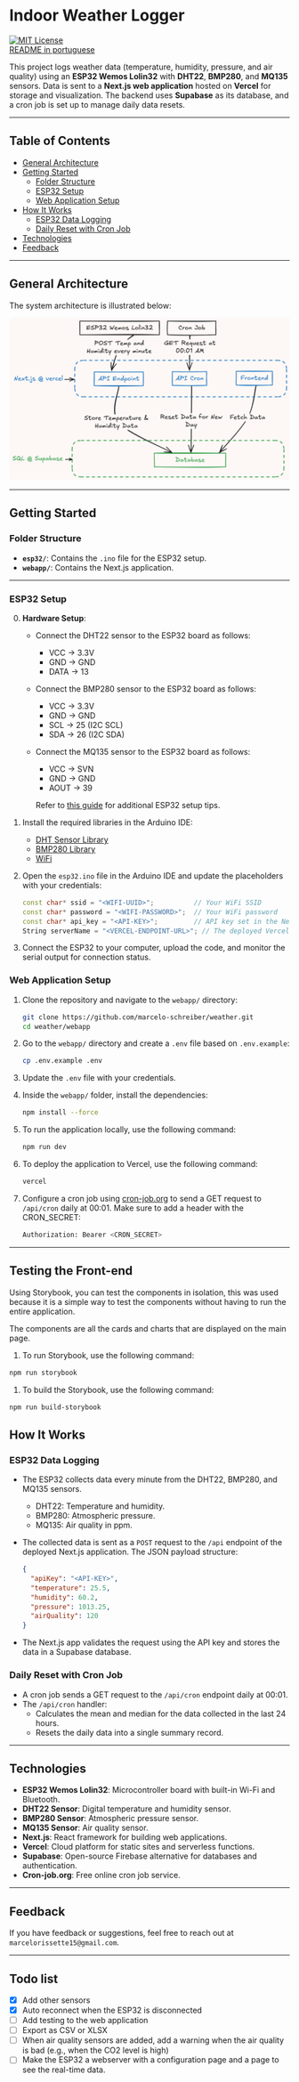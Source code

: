# Indoor Weather Logger

[![MIT License](https://img.shields.io/github/license/marcelo-schreiber/indoor-weather-logger?style=social&logo=github)](https://github.com/marcelo-schreiber/indoor-weather-logger/blob/master/LICENSE)  
[README in portuguese](https://github.com/marcelo-schreiber/indoor-weather-logger/blob/master/README.pt.md)  

This project logs weather data (temperature, humidity, pressure, and air quality) using an **ESP32 Wemos Lolin32** with **DHT22**, **BMP280**, and **MQ135** sensors. Data is sent to a **Next.js web application** hosted on **Vercel** for storage and visualization. The backend uses **Supabase** as its database, and a cron job is set up to manage daily data resets.

---

## Table of Contents

- [General Architecture](#general-architecture)
- [Getting Started](#getting-started)
  - [Folder Structure](#folder-structure)
  - [ESP32 Setup](#esp32-setup)
  - [Web Application Setup](#web-application-setup)
- [How It Works](#how-it-works)
  - [ESP32 Data Logging](#esp32-data-logging)
  - [Daily Reset with Cron Job](#daily-reset-with-cron-job)
- [Technologies](#technologies)
- [Feedback](#feedback)

---

## General Architecture

The system architecture is illustrated below:

![System Architecture](docs/diagram(1).png)

---

## Getting Started

### Folder Structure

- **`esp32/`**: Contains the `.ino` file for the ESP32 setup.
- **`webapp/`**: Contains the Next.js application.

---

### ESP32 Setup

0. **Hardware Setup**:
   - Connect the DHT22 sensor to the ESP32 board as follows:
     - VCC -> 3.3V
     - GND -> GND
     - DATA -> 13
   - Connect the BMP280 sensor to the ESP32 board as follows:
     - VCC -> 3.3V
     - GND -> GND
     - SCL -> 25 (I2C SCL)
     - SDA -> 26 (I2C SDA)
   - Connect the MQ135 sensor to the ESP32 board as follows:
     - VCC -> SVN
     - GND -> GND
     - AOUT -> 39

     Refer to [this guide](https://randomnerdtutorials.com/esp32-built-in-oled-ssd1306/) for additional ESP32 setup tips.

1. Install the required libraries in the Arduino IDE:
   - [DHT Sensor Library](https://github.com/adafruit/DHT-sensor-library)
   - [BMP280 Library](https://github.com/adafruit/Adafruit_BMP280_Library)
   - [WiFi](https://www.arduino.cc/en/Reference/WiFi)

2. Open the `esp32.ino` file in the Arduino IDE and update the placeholders with your credentials:

   ```cpp
   const char* ssid = "<WIFI-UUID>";          // Your WiFi SSID
   const char* password = "<WIFI-PASSWORD>";  // Your WiFi password
   const char* api_key = "<API-KEY>";         // API key set in the Next.js app
   String serverName = "<VERCEL-ENDPOINT-URL>"; // The deployed Vercel API URL
   ```

3. Connect the ESP32 to your computer, upload the code, and monitor the serial output for connection status.

### Web Application Setup

1. Clone the repository and navigate to the `webapp/` directory:

    ```bash
    git clone https://github.com/marcelo-schreiber/weather.git
    cd weather/webapp
    ```

2. Go to the `webapp/` directory and create a `.env` file based on `.env.example`:

    ```bash
    cp .env.example .env
    ```

3. Update the `.env` file with your credentials.

4. Inside the `webapp/` folder, install the dependencies:

    ```bash
    npm install --force
    ```

5. To run the application locally, use the following command:

    ```bash
    npm run dev
    ```

6. To deploy the application to Vercel, use the following command:

    ```bash
    vercel
    ```

7. Configure a cron job using [cron-job.org](https://cron-job.org/en/) to send a GET request to `/api/cron` daily at 00:01. Make sure to add a header with the CRON_SECRET:

    ```bash
    Authorization: Bearer <CRON_SECRET>
    ```

---

## Testing the Front-end

Using Storybook, you can test the components in isolation, this was used because it is a simple way to test the components without having to run the entire application.

The components are all the cards and charts that are displayed on the main page.

1. To run Storybook, use the following command:

```bash
npm run storybook
```

1. To build the Storybook, use the following command:

```bash
npm run build-storybook
```

## How It Works

### ESP32 Data Logging

- The ESP32 collects data every minute from the DHT22, BMP280, and MQ135 sensors.
  - DHT22: Temperature and humidity.
  - BMP280: Atmospheric pressure.
  - MQ135: Air quality in ppm.

- The collected data is sent as a `POST` request to the `/api` endpoint of the deployed Next.js application. The JSON payload structure:

   ```json
   {
     "apiKey": "<API-KEY>",
     "temperature": 25.5,
     "humidity": 60.2,
     "pressure": 1013.25,
     "airQuality": 120
   }
   ```

- The Next.js app validates the request using the API key and stores the data in a Supabase database.

### Daily Reset with Cron Job

- A cron job sends a GET request to the `/api/cron` endpoint daily at 00:01.
- The `/api/cron` handler:
  - Calculates the mean and median for the data collected in the last 24 hours.
  - Resets the daily data into a single summary record.

---

## Technologies

- **ESP32 Wemos Lolin32**: Microcontroller board with built-in Wi-Fi and Bluetooth.
- **DHT22 Sensor**: Digital temperature and humidity sensor.
- **BMP280 Sensor**: Atmospheric pressure sensor.
- **MQ135 Sensor**: Air quality sensor.
- **Next.js**: React framework for building web applications.
- **Vercel**: Cloud platform for static sites and serverless functions.
- **Supabase**: Open-source Firebase alternative for databases and authentication.
- **Cron-job.org**: Free online cron job service.

---

## Feedback

If you have feedback or suggestions, feel free to reach out at `marcelorissette15@gmail.com`.

---

## Todo list

- [x] Add other sensors
- [x] Auto reconnect when the ESP32 is disconnected
- [ ] Add testing to the web application
- [ ] Export as CSV or XLSX
- [ ] When air quality sensors are added, add a warning when the air quality is bad (e.g., when the CO2 level is high)
- [ ] Make the ESP32 a webserver with a configuration page and a page to see the real-time data.
